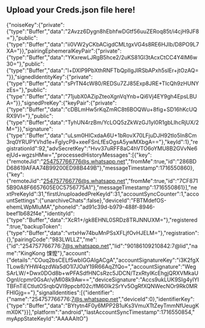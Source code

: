 ## Upload your Creds.json file here!
{"noiseKey":{"private":{"type":"Buffer","data":"2Avzz6Dygn8hEbhfwDGtf56uuZERoq85t/i4cjH9JF8="},"public":{"type":"Buffer","data":"ii0VW2yCKbACigdCMLtgxVG4s8RE6HJIb/D8PO9L7XA="}},"pairingEphemeralKeyPair":{"private":{"type":"Buffer","data":"YKxrewLJRgB5hce2/2uKS81Gl3tAcxCtCC4Y4lM6w30="},"public":{"type":"Buffer","data":"l+DXlP9PbXthRNFTbQpIIgJIRSbAPxh5slEr+jtOzAQ="}},"signedIdentityKey":{"private":{"type":"Buffer","data":"sPrTN4cW80/REDSu7ZJ85Exp8JRE+TIcQh9zHUNYzEs="},"public":{"type":"Buffer","data":"71jubX0AZipZteoXgnVqYnb+Qi6Vj4EY9gh4EpsLBUA="}},"signedPreKey":{"keyPair":{"private":{"type":"Buffer","data":"cDBLmHw5rKqZmRC8t6BOQWu+8fig+SD16hKcUQRX9VI="},"public":{"type":"Buffer","data":"TyhUN4rzBm/YcLOQ5zZkWzGJ1yI0R1gbLlhcRjUX/2M="}},"signature":{"type":"Buffer","data":"uLsm0HICxdaA6U+1bRovX70LFjuDJH92tIo5In8Cm3rq0YRUPYVhd1e+FglycP9+xeeFSnLfEsOgsA5ywMXbgA=="},"keyId":1},"registrationId":92,"advSecretKey":"Hvv37uRFF8aC4hVTO6oYMU8B2GVvNe6ejUd+wgzsHMw=","processedHistoryMessages":[{"key":{"remoteJid":"254757766776@s.whatsapp.net","fromMe":true,"id":"286BDD68619AFAA74B99200ED98B449B"},"messageTimestamp":1716550860},{"key":{"remoteJid":"254757766776@s.whatsapp.net","fromMe":true,"id":"7CF8715B90A8F6657605E0C5756775A1"},"messageTimestamp":1716550861}],"nextPreKeyId":31,"firstUnuploadedPreKeyId":31,"accountSyncCounter":1,"accountSettings":{"unarchiveChats":false},"deviceId":"FBTMdefOS-ehemLWpMIuMA","phoneId":"ad91c39d-b979-488f-8946-beef1b682f4e","identityId":{"type":"Buffer","data":"XcR1+/gk8EHNL0SRDz8TRJNNUXM="},"registered":true,"backupToken":{"type":"Buffer","data":"vrtxHw74buMnPSsXFLjfOvHJELM="},"registration":{},"pairingCode":"983LWLLZ","me":{"id":"254757766776:7@s.whatsapp.net","lid":"90186109210842:7@lid","name":"KingKong 馃懡"},"account":{"details":"COuq2bsCELf5wbIGGAIgACgA","accountSignatureKey":"i3K2fgXTLow8/YHW4qzdWa5dO1l7JOaY19R66AqZfQo=","accountSignature":"WegSArLW/+Dwx0DOd8b+wPFASdfHNCsRzc5JDCN/TzxRtyIKcEhgjQRXVMkaUOgnI/cpmr0GsAr/vjMI08k9Aw==","deviceSignature":"Accs9ukLUK9SIg4ylYITBFnTiECtlutOSrqbQVI9ppcbf02c/fM60Ik2SrYv5OgRfXQNWecNOr9Rk0MRFHlGjg=="},"signalIdentities":[{"identifier":{"name":"254757766776:7@s.whatsapp.net","deviceId":0},"identifierKey":{"type":"Buffer","data":"BYtytn4F0y6MPP2B1uKs3VmuXTtZeyTmmNfUeugKmX0K"}}],"platform":"android","lastAccountSyncTimestamp":1716550854,"myAppStateKeyId":"AAAAAItO"}
